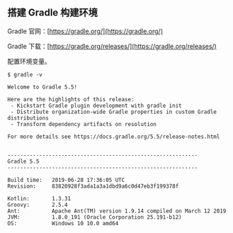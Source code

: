 ## 搭建 Gradle 构建环境

Gradle 官网：[https://gradle.org/](https://gradle.org/)

Gradle 下载：[https://gradle.org/releases/](https://gradle.org/releases/)

配置环境变量。

```shell
$ gradle -v

Welcome to Gradle 5.5!

Here are the highlights of this release:
 - Kickstart Gradle plugin development with gradle init
 - Distribute organization-wide Gradle properties in custom Gradle distributions
 - Transform dependency artifacts on resolution

For more details see https://docs.gradle.org/5.5/release-notes.html


------------------------------------------------------------
Gradle 5.5
------------------------------------------------------------

Build time:   2019-06-28 17:36:05 UTC
Revision:     83820928f3ada1a3a1dbd9a6c0d47eb3f199378f

Kotlin:       1.3.31
Groovy:       2.5.4
Ant:          Apache Ant(TM) version 1.9.14 compiled on March 12 2019
JVM:          1.8.0_191 (Oracle Corporation 25.191-b12)
OS:           Windows 10 10.0 amd64
```


